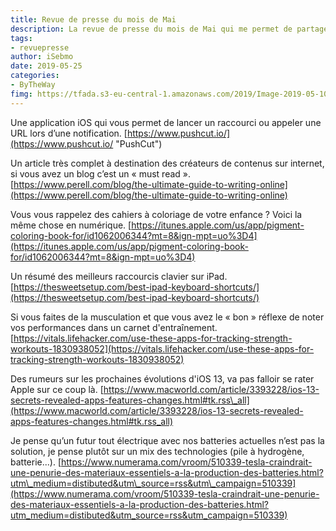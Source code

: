 ```yaml
---
title: Revue de presse du mois de Mai
description: La revue de presse du mois de Mai qui me permet de partager un certains nombres d’articles que j’ai trouvés intéressants. 
tags: 
- revuepresse
author: iSebmo
date: 2019-05-25
categories: 
- ByTheWay
fimg: https://tfada.s3-eu-central-1.amazonaws.com/2019/Image-2019-05-10-12-23-40.jpeg
--- 
```


Une application iOS qui vous permet de lancer un raccourci ou appeler une URL lors d’une notification. 
[https://www.pushcut.io/](https://www.pushcut.io/ "PushCut")

Un article très complet à destination des créateurs de contenus sur internet, si vous avez un blog c’est un « must read ». 
[https://www.perell.com/blog/the-ultimate-guide-to-writing-online](https://www.perell.com/blog/the-ultimate-guide-to-writing-online)

Vous vous rappelez des cahiers à coloriage de votre enfance ? Voici la même chose en numérique. 
[https://itunes.apple.com/us/app/pigment-coloring-book-for/id1062006344?mt=8&ign-mpt=uo%3D4](https://itunes.apple.com/us/app/pigment-coloring-book-for/id1062006344?mt=8&ign-mpt=uo%3D4)

Un résumé des meilleurs raccourcis clavier sur iPad. 
[https://thesweetsetup.com/best-ipad-keyboard-shortcuts/](https://thesweetsetup.com/best-ipad-keyboard-shortcuts/)

Si vous faites de la musculation et que vous avez le « bon » réflexe de noter vos performances dans un carnet d'entraînement. 
[https://vitals.lifehacker.com/use-these-apps-for-tracking-strength-workouts-1830938052](https://vitals.lifehacker.com/use-these-apps-for-tracking-strength-workouts-1830938052)

Des rumeurs sur les prochaines évolutions d'iOS 13, va pas falloir se rater Apple sur ce coup là.
[https://www.macworld.com/article/3393228/ios-13-secrets-revealed-apps-features-changes.html#tk.rss\_all](https://www.macworld.com/article/3393228/ios-13-secrets-revealed-apps-features-changes.html#tk.rss_all)

Je pense qu’un futur tout électrique avec nos batteries actuelles n’est pas la solution, je pense plutôt sur un mix des technologies (pile à hydrogène, batterie...). 
[https://www.numerama.com/vroom/510339-tesla-craindrait-une-penurie-des-materiaux-essentiels-a-la-production-des-batteries.html?utm\_medium=distibuted&utm\_source=rss&utm\_campaign=510339](https://www.numerama.com/vroom/510339-tesla-craindrait-une-penurie-des-materiaux-essentiels-a-la-production-des-batteries.html?utm_medium=distibuted&utm_source=rss&utm_campaign=510339)
